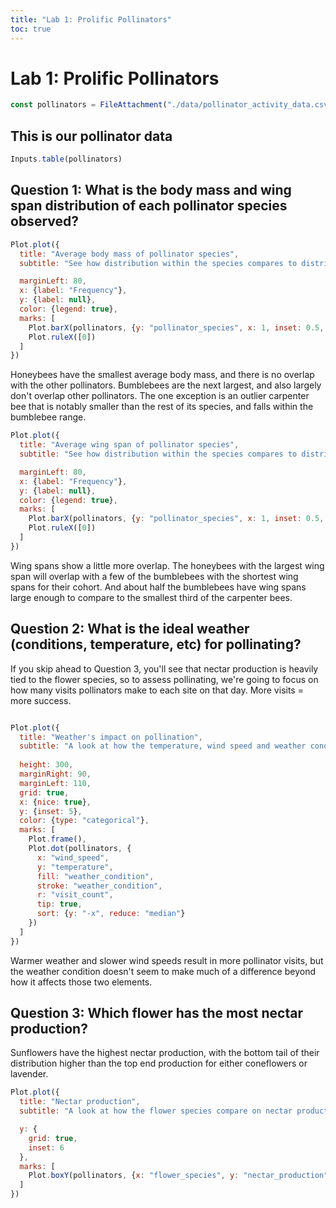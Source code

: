 ```yaml
---
title: "Lab 1: Prolific Pollinators"
toc: true
---
```

# Lab 1: Prolific Pollinators

```js
const pollinators = FileAttachment("./data/pollinator_activity_data.csv").csv({ typed: true })
```
## This is our pollinator data
```js
Inputs.table(pollinators)
```

## Question 1: What is the body mass and wing span distribution of each pollinator species observed? 

```js
Plot.plot({
  title: "Average body mass of pollinator species",
  subtitle: "See how distribution within the species compares to distribution between species",

  marginLeft: 80,
  x: {label: "Frequency"},
  y: {label: null},
  color: {legend: true},
  marks: [
    Plot.barX(pollinators, {y: "pollinator_species", x: 1, inset: 0.5, fill: "avg_body_mass_g", sort: "avg_body_mass_g", tip: true}),
    Plot.ruleX([0])
  ]
})
```
Honeybees have the smallest average body mass, and there is no overlap with the other pollinators. Bumblebees are the next largest, and also largely don't overlap other pollinators. The one exception is an outlier carpenter bee that is notably smaller than the rest of its species, and falls within the bumblebee range.  

```js
Plot.plot({
  title: "Average wing span of pollinator species",
  subtitle: "See how distribution within the species compares to distribution between species",

  marginLeft: 80,
  x: {label: "Frequency"},
  y: {label: null},
  color: {legend: true},
  marks: [
    Plot.barX(pollinators, {y: "pollinator_species", x: 1, inset: 0.5, fill: "avg_wing_span_mm", sort: "avg_wing_span_mm", tip: true}),
    Plot.ruleX([0])
  ]
})
```
Wing spans show a little more overlap. The honeybees with the largest wing span will overlap with a few of the bumblebees with the shortest wing spans for their cohort. And about half the bumblebees have wing spans large enough to compare to the smallest third of the carpenter bees. 


## Question 2: What is the ideal weather (conditions, temperature, etc) for pollinating?

If you skip ahead to Question 3, you'll see that nectar production is heavily tied to the flower species, so to assess pollinating, we're going to focus on how many visits pollinators make to each site on that day. More visits = more success. 

```js

Plot.plot({
  title: "Weather's impact on pollination",
  subtitle: "A look at how the temperature, wind speed and weather conditions correlate with the number of pollinator visits each day.",
  
  height: 300,
  marginRight: 90,
  marginLeft: 110,
  grid: true,
  x: {nice: true},
  y: {inset: 5},
  color: {type: "categorical"},
  marks: [
    Plot.frame(),
    Plot.dot(pollinators, {
      x: "wind_speed",
      y: "temperature",
      fill: "weather_condition",
      stroke: "weather_condition",
      r: "visit_count",
      tip: true,
      sort: {y: "-x", reduce: "median"}
    })
  ]
})

```
Warmer weather and slower wind speeds result in more pollinator visits, but the weather condition doesn't seem to make much of a difference beyond how it affects those two elements.  

## Question 3: Which flower has the most nectar production?

Sunflowers have the highest nectar production, with the bottom tail of their distribution higher than the top end production for either coneflowers or lavender.

```js
Plot.plot({
  title: "Nectar production",
  subtitle: "A look at how the flower species compare on nectar production",

  y: {
    grid: true,
    inset: 6
  },
  marks: [
    Plot.boxY(pollinators, {x: "flower_species", y: "nectar_production", fill: "flower_species", tip: true})
  ]
})
```
